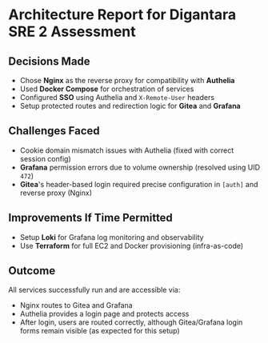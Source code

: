 # Architecture Report for Digantara SRE 2 Assessment

##  Decisions Made

-  Chose **Nginx** as the reverse proxy for compatibility with **Authelia**
-  Used **Docker Compose** for orchestration of services
-  Configured **SSO** using Authelia and `X-Remote-User` headers
-  Setup protected routes and redirection logic for **Gitea** and **Grafana**

##  Challenges Faced

- Cookie domain mismatch issues with Authelia (fixed with correct session config)
- **Grafana** permission errors due to volume ownership (resolved using UID `472`)
- **Gitea**'s header-based login required precise configuration in `[auth]` and reverse proxy (Nginx)

## Improvements If Time Permitted

- Setup **Loki** for Grafana log monitoring and observability
- Use **Terraform** for full EC2 and Docker provisioning (infra-as-code)

## Outcome

All services successfully run and are accessible via:

- Nginx routes to Gitea and Grafana
- Authelia provides a login page and protects access
- After login, users are routed correctly, although Gitea/Grafana login forms remain visible (as expected for this setup)
